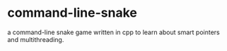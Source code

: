 # command-line-snake
a command-line snake game written in cpp to learn about smart pointers and multithreading.
